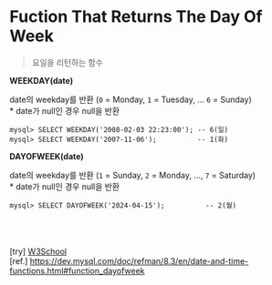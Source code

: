 # Fuction That Returns The Day Of Week
> 요일을 리턴하는 함수

**WEEKDAY(date)**

date의 weekday를 반환 (`0` = Monday, `1` = Tuesday, … `6` = Sunday)
</br> * date가 null인 경우 null을 반환

[//]: # (Returns the weekday index for ***`date`*** &#40;`0`= Monday,`1` = Tuesday, …`6`= Sunday&#41;. Returns `NULL` if ***`date`*** is `NULL`.)

```mysql
mysql> SELECT WEEKDAY('2008-02-03 22:23:00'); -- 6(일)
mysql> SELECT WEEKDAY('2007-11-06');          -- 1(화)
```


**DAYOFWEEK(date)**

date의 weekday를 반환 (`1` = Sunday, `2` = Monday, …, `7` = Saturday)
</br> * date가 null인 경우 null을 반환

[//]: # (Returns the weekday index for ***`date`*** &#40;`1` = Sunday, `2` = Monday, …, `7` = Saturday&#41;. These index values correspond to the ODBC standard. Returns `NULL` if ***`date`*** is `NULL`.)

```mysql
mysql> SELECT DAYOFWEEK('2024-04-15');          -- 2(월)
```

<br/></br>
</br> [try] [W3School](https://www.w3schools.com/mysql/trymysql.asp?filename=trysql_func_mysql_dayofweek "Try Function")
</br> [ref.] https://dev.mysql.com/doc/refman/8.3/en/date-and-time-functions.html#function_dayofweek

